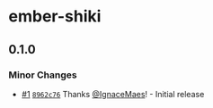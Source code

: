 # ember-shiki

## 0.1.0

### Minor Changes

- [#1](https://github.com/IgnaceMaes/ember-shiki/pull/1) [`8962c76`](https://github.com/IgnaceMaes/ember-shiki/commit/8962c764bd76f2ad5e921bf4db44d9c5b6b87ee8) Thanks [@IgnaceMaes](https://github.com/IgnaceMaes)! - Initial release
